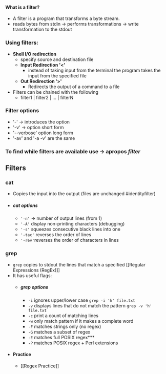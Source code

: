 #### What is a filter?

- A filter is a program that transforms a byte stream.
- reads bytes from stdin -> performs transformations -> write transformation to the stdout

### Using filters:

- **Shell I/O redirection**
	- specify source and destination file
	- **Input Redirection '<'**
		- instead of taking input from the terminal the program takes the input from the specified file
	- **Out Redirection '>'**
		- Redirects the output of a command to a file 
- Filters can be chained with the following
	- filter1 | filter2 | ... | filterN

### Filter options

- '-' -> introduces the option
- '-v' -> option short form
- '--verbose' option long form
- '-av' and '-a -v' are the same

### To find while filters are available use -> apropos *filter*


## Filters

### cat
- Copies the input into the output (files are unchanged #identityfilter)
- ##### cat options 
	- `'-n'` -> number of output lines (from 1)
	- `'-A'` display non-printing characters (debugging)
	- `'-s'` squeezes consecutive black lines into one
	- `'-tac'` reverses the order of lines
	- `'-rev'`reverses the order of characters in lines

### grep
- `grep` copies to stdout the lines that match a specified [[Regular Expressions (RegEx)]]
- It has useful flags:
	- ##### grep options
	    - `-i` ignores upper/lower case `grep -i 'h' file.txt`
	    - `-v` displays lines that do not match the pattern `grep -v 'h' file.txt`
	    - `-c` print a count of matching lines
	    - `-w` only match pattern if it makes a complete word
	    - `-F` matches strings only (no regex)
	    - `-G` matches a subset of regex
	    - `-E` matches full POSIX regex***
	    - `-P` matches POSIX regex + Perl extensions
- #### Practice
	- [[Regex Practice]]

